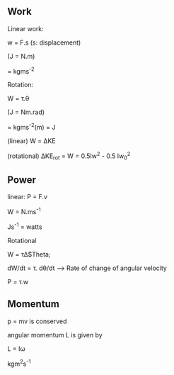 ## Work
Linear work:

w = F.s   (s: displacement)

(J = N.m)

= kgms<sup>-2</sup>

Rotation:

W = &tau;.&theta;

(J = Nm.rad)

= kgms<sup>-2</sup>(m) = J

(linear) W = &Delta;KE

(rotational) &Delta;KE<sub>rot</sub> = W = 0.5Iw<sup>2</sup> - 0.5
Iw<sub>0</sub><sup>2</sup>

## Power
linear:
P = F.v

W = N.ms<sup>-1</sup>

Js<sup>-1</sup> = watts

Rotational

W = &tau;&Delta;$Theta;

dW/dt = &tau;. d&theta;/dt  --> Rate of change of angular velocity

P = &tau;.w

## Momentum

p = mv is conserved

angular momentum L is given by

L = I&omega;

kgm<sup>2</sup>s<sup>-1</sup>

